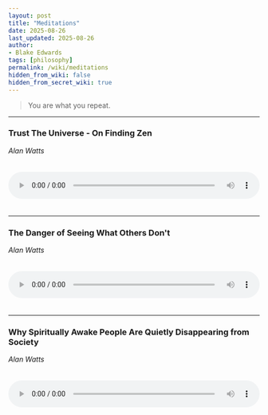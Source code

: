 ```yaml
---
layout: post
title: "Meditations"
date: 2025-08-26
last_updated: 2025-08-26
author:
- Blake Edwards
tags: [philosophy]
permalink: /wiki/meditations
hidden_from_wiki: false
hidden_from_secret_wiki: true
---
```


> You are what you repeat.

---

### Trust The Universe - On Finding Zen

*Alan Watts*

<audio controls style="width: 100%; max-width: 600px; margin: 20px 0;">
  <source src="/assets/audio/Trust The Universe - Alan Watts On Finding Zen.mp3" type="audio/mpeg">
  Your browser does not support the audio element.
</audio>

---

### The Danger of Seeing What Others Don't

*Alan Watts*

<audio controls style="width: 100%; max-width: 600px; margin: 20px 0;">
  <source src="/assets/audio/The Danger of Seeing What Others Dont - Alan Watts.mp3" type="audio/mpeg">
  Your browser does not support the audio element.
</audio>

---

### Why Spiritually Awake People Are Quietly Disappearing from Society

*Alan Watts*

<audio controls style="width: 100%; max-width: 600px; margin: 20px 0;">
  <source src="/assets/audio/Why Spiritually Awake People Are Quietly Disappearing from Society - Alan Watts.mp3" type="audio/mpeg">
  Your browser does not support the audio element.
</audio>


